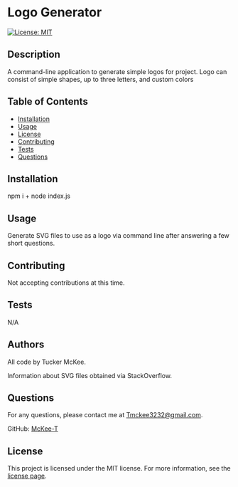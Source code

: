 # Logo Generator

[![License: MIT](https://img.shields.io/badge/License-MIT-yellow.svg)](https://opensource.org/licenses/MIT)

## Description

A command-line application to generate simple logos for project.  Logo can consist of simple shapes, up to three letters, and custom colors

## Table of Contents

- [Installation](#installation)
- [Usage](#usage)
- [License](#license)
- [Contributing](#contributing)
- [Tests](#tests)
- [Questions](#questions)

## Installation

npm i + node index.js

## Usage

Generate SVG files to use as a logo via command line after answering a few short questions.

## Contributing

Not accepting contributions at this time.

## Tests

N/A

## Authors

All code by Tucker McKee.

Information about SVG files obtained via StackOverflow.

## Questions

For any questions, please contact me at [Tmckee3232@gmail.com](mailto:Tmckee3232@gmail.com).

GitHub: [McKee-T](https://github.com/McKee-T)

## License
  
This project is licensed under the MIT license. For more information, see the [license page](https://opensource.org/licenses/MIT).

